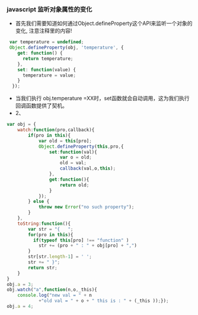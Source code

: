### javascript 监听对象属性的变化
- 首先我们需要知道如何通过Object.defineProperty这个API来监听一个对象的变化, 注意注释里的内容!
``` javascript
 var temperature = undefined;
 Object.defineProperty(obj, 'temperature', {
    get: function() {
      return temperature;
    },
    set: function(value) {
      temperature = value;
    }
  });
```  
- 当我们执行 obj.temperature =XX时，set函数就会自动调用，这为我们执行回调函数提供了契机。
- 2、
``` javascript
var obj = {
	watch:function(pro,callback){
		if(pro in this){
			var old = this[pro];
			Object.defineProperty(this,pro,{
				set:function(val){
					var o = old;
					old = val;
					callback(val,o,this); 
				},
				get:function(){
					return old;
				}
			});
		} else {
			throw new Error("no such property");
		}
	},
	toString:function(){
		var str = "{   ";
		for(pro in this){
          if(typeof this[pro] !== "function" ) 
          	str += (pro + " : " + obj[pro] + ",")
		}
		str[str.length-1] = ' ';
		str += " }";
		return str;
	}
}
obj.a = 3;
obj.watch("a",function(n,o,_this){ 
	console.log("new val = " + n 
			+"old val = " + o + " this is : " + (_this ));});
obj.a = 4;
```
